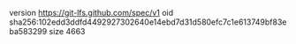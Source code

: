 version https://git-lfs.github.com/spec/v1
oid sha256:102edd3ddfd4492927302640e14ebd7d31d580efc7c1e613749bf83eba583299
size 4663
